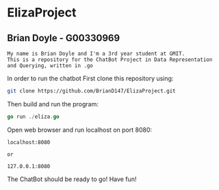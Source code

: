 # ElizaProject
## Brian Doyle - G00330969

```
My name is Brian Doyle and I'm a 3rd year student at GMIT.
This is a repository for the ChatBot Project in Data Representation and Querying, written in .go
```

In order to run the chatbot
First clone this repository using:

```bash
git clone https://github.com/BrianD147/ElizaProject.git
```

Then build and run the program:

```go
go run ./eliza.go
```

Open web browser and run localhost on port 8080:
```
localhost:8080

or

127.0.0.1:8080
```

The ChatBot should be ready to go! Have fun!
